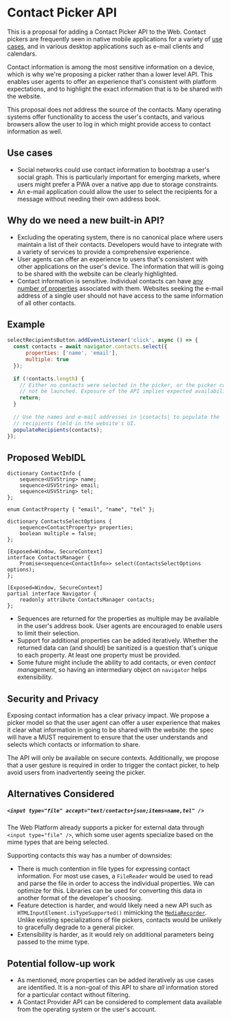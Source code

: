 # Contact Picker API
This is a proposal for adding a Contact Picker API to the Web. Contact pickers are frequently seen in native mobile applications for a variety of [use cases](#use-cases), and in various desktop applications such as e-mail clients and calendars.

Contact information is among the most sensitive information on a device, which is why we're proposing a picker rather than a lower level API. This enables user agents to offer an experience that's consistent with platform expectations, and to highlight the exact information that is to be shared with the website.

This proposal does not address the source of the contacts. Many operating systems offer functionality to access the user's contacts, and various browsers allow the user to log in which might provide access to contact information as well.

## Use cases
  * Social networks could use contact information to bootstrap a user's social graph. This is particularly important for emerging markets, where users might prefer a PWA over a native app due to storage constraints.
  * An e-mail application could allow the user to select the recipients for a message without needing their own address book.

## Why do we need a new built-in API?
  * Excluding the operating system, there is no canonical place where users maintain a list of their contacts. Developers would have to integrate with a variety of services to provide a comprehensive experience.
  * User agents can offer an experience to users that's consistent with other applications on the user's device. The information that will is going to be shared with the website can be clearly highlighted.
  * Contact information is sensitive. Individual contacts can have [any number of properties](https://en.wikipedia.org/wiki/VCard#Properties) associated with them. Websites seeking the e-mail address of a single user should not have access to the same information of all other contacts.

## Example
```javascript
selectRecipientsButton.addEventListener('click', async () => {
  const contacts = await navigator.contacts.select({
      properties: ['name', 'email'],
      multiple: true
  });
    
  if (!contacts.length) {
    // Either no contacts were selected in the picker, or the picker could
    // not be launched. Exposure of the API implies expected availability.
    return;
  }
  
  // Use the names and e-mail addresses in |contacts| to populate the
  // recipients field in the website's UI.
  populateRecipients(contacts);
});
```

## Proposed WebIDL
```WebIDL
dictionary ContactInfo {
    sequence<USVString> name;
    sequence<USVString> email;
    sequence<USVString> tel;
};

enum ContactProperty { "email", "name", "tel" };

dictionary ContactsSelectOptions {
    sequence<ContactProperty> properties;
    boolean multiple = false;
};

[Exposed=Window, SecureContext]
interface ContactsManager {
    Promise<sequence<ContactInfo>> select(ContactsSelectOptions options);
};

[Exposed=Window, SecureContext]
partial interface Navigator {
    readonly attribute ContactsManager contacts;
};
```

  * Sequences are returned for the properties as multiple may be available in the user's address book. User agents are encouraged to enable users to limit their selection.
  * Support for additional properties can be added iteratively. Whether the returned data can (and should) be sanitized is a question that's unique to each property. At least one property must be provided.
  * Some future might include the ability to add contacts, or even _contact management_, so having an intermediary object on `navigator` helps extensibility.

## Security and Privacy
Exposing contact information has a clear privacy impact. We propose a picker model so that the user agent can offer a user experience that makes it clear what information in going to be shared with the website: the spec will have a MUST requirement to ensure that the user understands and selects which contacts or information to share.

The API will only be available on secure contexts. Additionally, we propose that a user gesture is required in order to trigger the contact picker, to help avoid users from inadvertently seeing the picker.

## Alternatives Considered

##### `<input type="file" accept="text/contacts+json;items=name,tel" />`
The Web Platform already supports a picker for external data through `<input type="file" />`, which some user agents specialize based on the mime types that are being selected.

Supporting contacts this way has a number of downsides:
  * There is much contention in file types for expressing contact information. For most use cases, a `FileReader` would be used to read and parse the file in order to access the individual properties. We can optimize for this. Libraries can be used for converting this data in another format of the developer's choosing.
  * Feature detection is harder, and would likely need a new API such as `HTMLInputElement.isTypeSupported()` mimicking the [`MediaRecorder`](https://www.w3.org/TR/mediastream-recording/#dom-mediarecorder-istypesupported). Unlike existing specializations of file pickers, contacts would be unlikely to gracefully degrade to a general picker.
  * Extensibility is harder, as it would rely on additional parameters being passed to the mime type.

## Potential follow-up work
  * As mentioned, more properties can be added iteratively as use cases are identified. It is a non-goal of this API to share _all_ information stored for a particular contact without filtering.
  * A Contact Provider API can be considered to complement data available from the operating system or the user's account.
